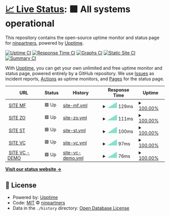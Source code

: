 # [📈 Live Status](https://ninpartners.github.io/gu_uptime): <!--live status--> **🟩 All systems operational**

This repository contains the open-source uptime monitor and status page for [ninpartners](https://ninpartners.github.io/gu_uptime), powered by [Upptime](https://github.com/upptime/upptime).

[![Uptime CI](https://github.com/ninpartners/gu_uptime/workflows/Uptime%20CI/badge.svg)](https://github.com/ninpartners/gu_uptime/actions?query=workflow%3A%22Uptime+CI%22)
[![Response Time CI](https://github.com/ninpartners/gu_uptime/workflows/Response%20Time%20CI/badge.svg)](https://github.com/ninpartners/gu_uptime/actions?query=workflow%3A%22Response+Time+CI%22)
[![Graphs CI](https://github.com/ninpartners/gu_uptime/workflows/Graphs%20CI/badge.svg)](https://github.com/ninpartners/gu_uptime/actions?query=workflow%3A%22Graphs+CI%22)
[![Static Site CI](https://github.com/ninpartners/gu_uptime/workflows/Static%20Site%20CI/badge.svg)](https://github.com/ninpartners/gu_uptime/actions?query=workflow%3A%22Static+Site+CI%22)
[![Summary CI](https://github.com/ninpartners/gu_uptime/workflows/Summary%20CI/badge.svg)](https://github.com/ninpartners/gu_uptime/actions?query=workflow%3A%22Summary+CI%22)

With [Upptime](https://upptime.js.org), you can get your own unlimited and free uptime monitor and status page, powered entirely by a GitHub repository. We use [Issues](https://github.com/ninpartners/gu_uptime/issues) as incident reports, [Actions](https://github.com/ninpartners/gu_uptime/actions) as uptime monitors, and [Pages](https://ninpartners.github.io/gu_uptime) for the status page.

<!--start: status pages-->
<!-- This summary is generated by Upptime (https://github.com/upptime/upptime) -->
<!-- Do not edit this manually, your changes will be overwritten -->
<!-- prettier-ignore -->
| URL | Status | History | Response Time | Uptime |
| --- | ------ | ------- | ------------- | ------ |
| <img alt="" src="https://favicons.githubusercontent.com/null" height="13"> [SITE MF](mf-fw-01.fortiddns.com) | 🟩 Up | [site-mf.yml](https://github.com/ninpartners/gu_uptime/commits/HEAD/history/site-mf.yml) | <details><summary><img alt="Response time graph" src="./graphs/site-mf/response-time-week.png" height="20"> 129ms</summary><br><a href="https://ninpartners.github.io/gu_uptime/history/site-mf"><img alt="Response time 119" src="https://img.shields.io/endpoint?url=https%3A%2F%2Fraw.githubusercontent.com%2Fninpartners%2Fgu_uptime%2FHEAD%2Fapi%2Fsite-mf%2Fresponse-time.json"></a><br><a href="https://ninpartners.github.io/gu_uptime/history/site-mf"><img alt="24-hour response time 129" src="https://img.shields.io/endpoint?url=https%3A%2F%2Fraw.githubusercontent.com%2Fninpartners%2Fgu_uptime%2FHEAD%2Fapi%2Fsite-mf%2Fresponse-time-day.json"></a><br><a href="https://ninpartners.github.io/gu_uptime/history/site-mf"><img alt="7-day response time 129" src="https://img.shields.io/endpoint?url=https%3A%2F%2Fraw.githubusercontent.com%2Fninpartners%2Fgu_uptime%2FHEAD%2Fapi%2Fsite-mf%2Fresponse-time-week.json"></a><br><a href="https://ninpartners.github.io/gu_uptime/history/site-mf"><img alt="30-day response time 129" src="https://img.shields.io/endpoint?url=https%3A%2F%2Fraw.githubusercontent.com%2Fninpartners%2Fgu_uptime%2FHEAD%2Fapi%2Fsite-mf%2Fresponse-time-month.json"></a><br><a href="https://ninpartners.github.io/gu_uptime/history/site-mf"><img alt="1-year response time 119" src="https://img.shields.io/endpoint?url=https%3A%2F%2Fraw.githubusercontent.com%2Fninpartners%2Fgu_uptime%2FHEAD%2Fapi%2Fsite-mf%2Fresponse-time-year.json"></a></details> | <details><summary><a href="https://ninpartners.github.io/gu_uptime/history/site-mf">100.00%</a></summary><a href="https://ninpartners.github.io/gu_uptime/history/site-mf"><img alt="All-time uptime 100.00%" src="https://img.shields.io/endpoint?url=https%3A%2F%2Fraw.githubusercontent.com%2Fninpartners%2Fgu_uptime%2FHEAD%2Fapi%2Fsite-mf%2Fuptime.json"></a><br><a href="https://ninpartners.github.io/gu_uptime/history/site-mf"><img alt="24-hour uptime 100.00%" src="https://img.shields.io/endpoint?url=https%3A%2F%2Fraw.githubusercontent.com%2Fninpartners%2Fgu_uptime%2FHEAD%2Fapi%2Fsite-mf%2Fuptime-day.json"></a><br><a href="https://ninpartners.github.io/gu_uptime/history/site-mf"><img alt="7-day uptime 100.00%" src="https://img.shields.io/endpoint?url=https%3A%2F%2Fraw.githubusercontent.com%2Fninpartners%2Fgu_uptime%2FHEAD%2Fapi%2Fsite-mf%2Fuptime-week.json"></a><br><a href="https://ninpartners.github.io/gu_uptime/history/site-mf"><img alt="30-day uptime 100.00%" src="https://img.shields.io/endpoint?url=https%3A%2F%2Fraw.githubusercontent.com%2Fninpartners%2Fgu_uptime%2FHEAD%2Fapi%2Fsite-mf%2Fuptime-month.json"></a><br><a href="https://ninpartners.github.io/gu_uptime/history/site-mf"><img alt="1-year uptime 100.00%" src="https://img.shields.io/endpoint?url=https%3A%2F%2Fraw.githubusercontent.com%2Fninpartners%2Fgu_uptime%2FHEAD%2Fapi%2Fsite-mf%2Fuptime-year.json"></a></details>
| <img alt="" src="https://favicons.githubusercontent.com/null" height="13"> [SITE ZO](zo-fw-01.fortiddns.com) | 🟩 Up | [site-zo.yml](https://github.com/ninpartners/gu_uptime/commits/HEAD/history/site-zo.yml) | <details><summary><img alt="Response time graph" src="./graphs/site-zo/response-time-week.png" height="20"> 111ms</summary><br><a href="https://ninpartners.github.io/gu_uptime/history/site-zo"><img alt="Response time 116" src="https://img.shields.io/endpoint?url=https%3A%2F%2Fraw.githubusercontent.com%2Fninpartners%2Fgu_uptime%2FHEAD%2Fapi%2Fsite-zo%2Fresponse-time.json"></a><br><a href="https://ninpartners.github.io/gu_uptime/history/site-zo"><img alt="24-hour response time 111" src="https://img.shields.io/endpoint?url=https%3A%2F%2Fraw.githubusercontent.com%2Fninpartners%2Fgu_uptime%2FHEAD%2Fapi%2Fsite-zo%2Fresponse-time-day.json"></a><br><a href="https://ninpartners.github.io/gu_uptime/history/site-zo"><img alt="7-day response time 111" src="https://img.shields.io/endpoint?url=https%3A%2F%2Fraw.githubusercontent.com%2Fninpartners%2Fgu_uptime%2FHEAD%2Fapi%2Fsite-zo%2Fresponse-time-week.json"></a><br><a href="https://ninpartners.github.io/gu_uptime/history/site-zo"><img alt="30-day response time 126" src="https://img.shields.io/endpoint?url=https%3A%2F%2Fraw.githubusercontent.com%2Fninpartners%2Fgu_uptime%2FHEAD%2Fapi%2Fsite-zo%2Fresponse-time-month.json"></a><br><a href="https://ninpartners.github.io/gu_uptime/history/site-zo"><img alt="1-year response time 116" src="https://img.shields.io/endpoint?url=https%3A%2F%2Fraw.githubusercontent.com%2Fninpartners%2Fgu_uptime%2FHEAD%2Fapi%2Fsite-zo%2Fresponse-time-year.json"></a></details> | <details><summary><a href="https://ninpartners.github.io/gu_uptime/history/site-zo">100.00%</a></summary><a href="https://ninpartners.github.io/gu_uptime/history/site-zo"><img alt="All-time uptime 100.00%" src="https://img.shields.io/endpoint?url=https%3A%2F%2Fraw.githubusercontent.com%2Fninpartners%2Fgu_uptime%2FHEAD%2Fapi%2Fsite-zo%2Fuptime.json"></a><br><a href="https://ninpartners.github.io/gu_uptime/history/site-zo"><img alt="24-hour uptime 100.00%" src="https://img.shields.io/endpoint?url=https%3A%2F%2Fraw.githubusercontent.com%2Fninpartners%2Fgu_uptime%2FHEAD%2Fapi%2Fsite-zo%2Fuptime-day.json"></a><br><a href="https://ninpartners.github.io/gu_uptime/history/site-zo"><img alt="7-day uptime 100.00%" src="https://img.shields.io/endpoint?url=https%3A%2F%2Fraw.githubusercontent.com%2Fninpartners%2Fgu_uptime%2FHEAD%2Fapi%2Fsite-zo%2Fuptime-week.json"></a><br><a href="https://ninpartners.github.io/gu_uptime/history/site-zo"><img alt="30-day uptime 100.00%" src="https://img.shields.io/endpoint?url=https%3A%2F%2Fraw.githubusercontent.com%2Fninpartners%2Fgu_uptime%2FHEAD%2Fapi%2Fsite-zo%2Fuptime-month.json"></a><br><a href="https://ninpartners.github.io/gu_uptime/history/site-zo"><img alt="1-year uptime 100.00%" src="https://img.shields.io/endpoint?url=https%3A%2F%2Fraw.githubusercontent.com%2Fninpartners%2Fgu_uptime%2FHEAD%2Fapi%2Fsite-zo%2Fuptime-year.json"></a></details>
| <img alt="" src="https://favicons.githubusercontent.com/null" height="13"> [SITE ST](st-fw-01.fortiddns.com) | 🟩 Up | [site-st.yml](https://github.com/ninpartners/gu_uptime/commits/HEAD/history/site-st.yml) | <details><summary><img alt="Response time graph" src="./graphs/site-st/response-time-week.png" height="20"> 100ms</summary><br><a href="https://ninpartners.github.io/gu_uptime/history/site-st"><img alt="Response time 109" src="https://img.shields.io/endpoint?url=https%3A%2F%2Fraw.githubusercontent.com%2Fninpartners%2Fgu_uptime%2FHEAD%2Fapi%2Fsite-st%2Fresponse-time.json"></a><br><a href="https://ninpartners.github.io/gu_uptime/history/site-st"><img alt="24-hour response time 100" src="https://img.shields.io/endpoint?url=https%3A%2F%2Fraw.githubusercontent.com%2Fninpartners%2Fgu_uptime%2FHEAD%2Fapi%2Fsite-st%2Fresponse-time-day.json"></a><br><a href="https://ninpartners.github.io/gu_uptime/history/site-st"><img alt="7-day response time 100" src="https://img.shields.io/endpoint?url=https%3A%2F%2Fraw.githubusercontent.com%2Fninpartners%2Fgu_uptime%2FHEAD%2Fapi%2Fsite-st%2Fresponse-time-week.json"></a><br><a href="https://ninpartners.github.io/gu_uptime/history/site-st"><img alt="30-day response time 117" src="https://img.shields.io/endpoint?url=https%3A%2F%2Fraw.githubusercontent.com%2Fninpartners%2Fgu_uptime%2FHEAD%2Fapi%2Fsite-st%2Fresponse-time-month.json"></a><br><a href="https://ninpartners.github.io/gu_uptime/history/site-st"><img alt="1-year response time 109" src="https://img.shields.io/endpoint?url=https%3A%2F%2Fraw.githubusercontent.com%2Fninpartners%2Fgu_uptime%2FHEAD%2Fapi%2Fsite-st%2Fresponse-time-year.json"></a></details> | <details><summary><a href="https://ninpartners.github.io/gu_uptime/history/site-st">100.00%</a></summary><a href="https://ninpartners.github.io/gu_uptime/history/site-st"><img alt="All-time uptime 100.00%" src="https://img.shields.io/endpoint?url=https%3A%2F%2Fraw.githubusercontent.com%2Fninpartners%2Fgu_uptime%2FHEAD%2Fapi%2Fsite-st%2Fuptime.json"></a><br><a href="https://ninpartners.github.io/gu_uptime/history/site-st"><img alt="24-hour uptime 100.00%" src="https://img.shields.io/endpoint?url=https%3A%2F%2Fraw.githubusercontent.com%2Fninpartners%2Fgu_uptime%2FHEAD%2Fapi%2Fsite-st%2Fuptime-day.json"></a><br><a href="https://ninpartners.github.io/gu_uptime/history/site-st"><img alt="7-day uptime 100.00%" src="https://img.shields.io/endpoint?url=https%3A%2F%2Fraw.githubusercontent.com%2Fninpartners%2Fgu_uptime%2FHEAD%2Fapi%2Fsite-st%2Fuptime-week.json"></a><br><a href="https://ninpartners.github.io/gu_uptime/history/site-st"><img alt="30-day uptime 100.00%" src="https://img.shields.io/endpoint?url=https%3A%2F%2Fraw.githubusercontent.com%2Fninpartners%2Fgu_uptime%2FHEAD%2Fapi%2Fsite-st%2Fuptime-month.json"></a><br><a href="https://ninpartners.github.io/gu_uptime/history/site-st"><img alt="1-year uptime 100.00%" src="https://img.shields.io/endpoint?url=https%3A%2F%2Fraw.githubusercontent.com%2Fninpartners%2Fgu_uptime%2FHEAD%2Fapi%2Fsite-st%2Fuptime-year.json"></a></details>
| <img alt="" src="https://favicons.githubusercontent.com/null" height="13"> [SITE VC](vc-fw-01.fortiddns.com) | 🟩 Up | [site-vc.yml](https://github.com/ninpartners/gu_uptime/commits/HEAD/history/site-vc.yml) | <details><summary><img alt="Response time graph" src="./graphs/site-vc/response-time-week.png" height="20"> 97ms</summary><br><a href="https://ninpartners.github.io/gu_uptime/history/site-vc"><img alt="Response time 109" src="https://img.shields.io/endpoint?url=https%3A%2F%2Fraw.githubusercontent.com%2Fninpartners%2Fgu_uptime%2FHEAD%2Fapi%2Fsite-vc%2Fresponse-time.json"></a><br><a href="https://ninpartners.github.io/gu_uptime/history/site-vc"><img alt="24-hour response time 97" src="https://img.shields.io/endpoint?url=https%3A%2F%2Fraw.githubusercontent.com%2Fninpartners%2Fgu_uptime%2FHEAD%2Fapi%2Fsite-vc%2Fresponse-time-day.json"></a><br><a href="https://ninpartners.github.io/gu_uptime/history/site-vc"><img alt="7-day response time 97" src="https://img.shields.io/endpoint?url=https%3A%2F%2Fraw.githubusercontent.com%2Fninpartners%2Fgu_uptime%2FHEAD%2Fapi%2Fsite-vc%2Fresponse-time-week.json"></a><br><a href="https://ninpartners.github.io/gu_uptime/history/site-vc"><img alt="30-day response time 114" src="https://img.shields.io/endpoint?url=https%3A%2F%2Fraw.githubusercontent.com%2Fninpartners%2Fgu_uptime%2FHEAD%2Fapi%2Fsite-vc%2Fresponse-time-month.json"></a><br><a href="https://ninpartners.github.io/gu_uptime/history/site-vc"><img alt="1-year response time 109" src="https://img.shields.io/endpoint?url=https%3A%2F%2Fraw.githubusercontent.com%2Fninpartners%2Fgu_uptime%2FHEAD%2Fapi%2Fsite-vc%2Fresponse-time-year.json"></a></details> | <details><summary><a href="https://ninpartners.github.io/gu_uptime/history/site-vc">100.00%</a></summary><a href="https://ninpartners.github.io/gu_uptime/history/site-vc"><img alt="All-time uptime 97.99%" src="https://img.shields.io/endpoint?url=https%3A%2F%2Fraw.githubusercontent.com%2Fninpartners%2Fgu_uptime%2FHEAD%2Fapi%2Fsite-vc%2Fuptime.json"></a><br><a href="https://ninpartners.github.io/gu_uptime/history/site-vc"><img alt="24-hour uptime 100.00%" src="https://img.shields.io/endpoint?url=https%3A%2F%2Fraw.githubusercontent.com%2Fninpartners%2Fgu_uptime%2FHEAD%2Fapi%2Fsite-vc%2Fuptime-day.json"></a><br><a href="https://ninpartners.github.io/gu_uptime/history/site-vc"><img alt="7-day uptime 100.00%" src="https://img.shields.io/endpoint?url=https%3A%2F%2Fraw.githubusercontent.com%2Fninpartners%2Fgu_uptime%2FHEAD%2Fapi%2Fsite-vc%2Fuptime-week.json"></a><br><a href="https://ninpartners.github.io/gu_uptime/history/site-vc"><img alt="30-day uptime 97.42%" src="https://img.shields.io/endpoint?url=https%3A%2F%2Fraw.githubusercontent.com%2Fninpartners%2Fgu_uptime%2FHEAD%2Fapi%2Fsite-vc%2Fuptime-month.json"></a><br><a href="https://ninpartners.github.io/gu_uptime/history/site-vc"><img alt="1-year uptime 97.99%" src="https://img.shields.io/endpoint?url=https%3A%2F%2Fraw.githubusercontent.com%2Fninpartners%2Fgu_uptime%2FHEAD%2Fapi%2Fsite-vc%2Fuptime-year.json"></a></details>
| <img alt="" src="https://favicons.githubusercontent.com/null" height="13"> [SITE VC - DEMO](vc-fw-01.fortiddns.com) | 🟩 Up | [site-vc-demo.yml](https://github.com/ninpartners/gu_uptime/commits/HEAD/history/site-vc-demo.yml) | <details><summary><img alt="Response time graph" src="./graphs/site-vc-demo/response-time-week.png" height="20"> 76ms</summary><br><a href="https://ninpartners.github.io/gu_uptime/history/site-vc-demo"><img alt="Response time 100" src="https://img.shields.io/endpoint?url=https%3A%2F%2Fraw.githubusercontent.com%2Fninpartners%2Fgu_uptime%2FHEAD%2Fapi%2Fsite-vc-demo%2Fresponse-time.json"></a><br><a href="https://ninpartners.github.io/gu_uptime/history/site-vc-demo"><img alt="24-hour response time 76" src="https://img.shields.io/endpoint?url=https%3A%2F%2Fraw.githubusercontent.com%2Fninpartners%2Fgu_uptime%2FHEAD%2Fapi%2Fsite-vc-demo%2Fresponse-time-day.json"></a><br><a href="https://ninpartners.github.io/gu_uptime/history/site-vc-demo"><img alt="7-day response time 76" src="https://img.shields.io/endpoint?url=https%3A%2F%2Fraw.githubusercontent.com%2Fninpartners%2Fgu_uptime%2FHEAD%2Fapi%2Fsite-vc-demo%2Fresponse-time-week.json"></a><br><a href="https://ninpartners.github.io/gu_uptime/history/site-vc-demo"><img alt="30-day response time 105" src="https://img.shields.io/endpoint?url=https%3A%2F%2Fraw.githubusercontent.com%2Fninpartners%2Fgu_uptime%2FHEAD%2Fapi%2Fsite-vc-demo%2Fresponse-time-month.json"></a><br><a href="https://ninpartners.github.io/gu_uptime/history/site-vc-demo"><img alt="1-year response time 100" src="https://img.shields.io/endpoint?url=https%3A%2F%2Fraw.githubusercontent.com%2Fninpartners%2Fgu_uptime%2FHEAD%2Fapi%2Fsite-vc-demo%2Fresponse-time-year.json"></a></details> | <details><summary><a href="https://ninpartners.github.io/gu_uptime/history/site-vc-demo">100.00%</a></summary><a href="https://ninpartners.github.io/gu_uptime/history/site-vc-demo"><img alt="All-time uptime 97.99%" src="https://img.shields.io/endpoint?url=https%3A%2F%2Fraw.githubusercontent.com%2Fninpartners%2Fgu_uptime%2FHEAD%2Fapi%2Fsite-vc-demo%2Fuptime.json"></a><br><a href="https://ninpartners.github.io/gu_uptime/history/site-vc-demo"><img alt="24-hour uptime 100.00%" src="https://img.shields.io/endpoint?url=https%3A%2F%2Fraw.githubusercontent.com%2Fninpartners%2Fgu_uptime%2FHEAD%2Fapi%2Fsite-vc-demo%2Fuptime-day.json"></a><br><a href="https://ninpartners.github.io/gu_uptime/history/site-vc-demo"><img alt="7-day uptime 100.00%" src="https://img.shields.io/endpoint?url=https%3A%2F%2Fraw.githubusercontent.com%2Fninpartners%2Fgu_uptime%2FHEAD%2Fapi%2Fsite-vc-demo%2Fuptime-week.json"></a><br><a href="https://ninpartners.github.io/gu_uptime/history/site-vc-demo"><img alt="30-day uptime 97.42%" src="https://img.shields.io/endpoint?url=https%3A%2F%2Fraw.githubusercontent.com%2Fninpartners%2Fgu_uptime%2FHEAD%2Fapi%2Fsite-vc-demo%2Fuptime-month.json"></a><br><a href="https://ninpartners.github.io/gu_uptime/history/site-vc-demo"><img alt="1-year uptime 97.99%" src="https://img.shields.io/endpoint?url=https%3A%2F%2Fraw.githubusercontent.com%2Fninpartners%2Fgu_uptime%2FHEAD%2Fapi%2Fsite-vc-demo%2Fuptime-year.json"></a></details>

<!--end: status pages-->

[**Visit our status website →**](https://ninpartners.github.io/gu_uptime)

## 📄 License

- Powered by: [Upptime](https://github.com/upptime/upptime)
- Code: [MIT](./LICENSE) © [ninpartners](https://ninpartners.github.io/gu_uptime)
- Data in the `./history` directory: [Open Database License](https://opendatacommons.org/licenses/odbl/1-0/)
